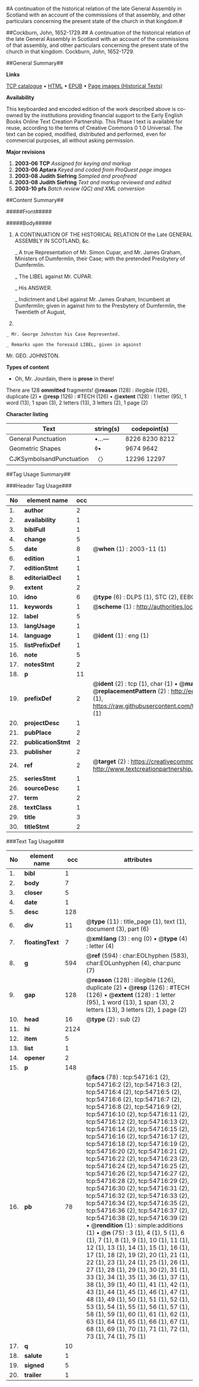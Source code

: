 #A continuation of the historical relation of the late General Assembly in Scotland with an account of the commissions of that assembly, and other particulars concerning the present state of the church in that kingdom.#

##Cockburn, John, 1652-1729.##
A continuation of the historical relation of the late General Assembly in Scotland with an account of the commissions of that assembly, and other particulars concerning the present state of the church in that kingdom.
Cockburn, John, 1652-1729.

##General Summary##

**Links**

[TCP catalogue](http://www.ota.ox.ac.uk/tcp/)  • 
[HTML](http://tei.it.ox.ac.uk/tcp/Texts-HTML/free/A33/A33543.html)  • 
[EPUB](http://tei.it.ox.ac.uk/tcp/Texts-EPUB/free/A33/A33543.epub) • 
[Page images (Historical Texts)](https://data.historicaltexts.jisc.ac.uk/view?pubId=eebo-12131178e&pageId=eebo-12131178e-54716-1)

**Availability**

This keyboarded and encoded edition of the
	       work described above is co-owned by the institutions
	       providing financial support to the Early English Books
	       Online Text Creation Partnership. This Phase I text is
	       available for reuse, according to the terms of Creative
	       Commons 0 1.0 Universal. The text can be copied,
	       modified, distributed and performed, even for
	       commercial purposes, all without asking permission.

**Major revisions**

1. __2003-06__ __TCP__ *Assigned for keying and markup*
1. __2003-06__ __Aptara__ *Keyed and coded from ProQuest page images*
1. __2003-08__ __Judith Siefring__ *Sampled and proofread*
1. __2003-08__ __Judith Siefring__ *Text and markup reviewed and edited*
1. __2003-10__ __pfs__ *Batch review (QC) and XML conversion*

##Content Summary##

#####Front#####

#####Body#####

1. A
CONTINUATION
OF THE
HISTORICAL RELATION
Of the Late
GENERAL ASSEMBLY
IN
SCOTLAND, &c.

    _ A true Representation of Mr. Simon Cupar, and Mr. James
Graham, Ministers of Dumfermlin, their Case; with
the pretended Presbytery of Dumfermlin.

    _ The LIBEL against Mr. CUPAR.

    _ His ANSWER.

    _ Indictment and Libel against Mr. James Graham, Incumbent
at Dumfermlin; given in against him to
the Presbytery of Dumfermlin, the Twentieth of August,
1690.

    _ Mr. George Johnston his Case Represented.

    _ Remarks upon the foresaid LIBEL, given in against
Mr. GEO. JOHNSTON.

**Types of content**

  * Oh, Mr. Jourdain, there is **prose** in there!

There are 128 **ommitted** fragments! 
 @__reason__ (128) : illegible (126), duplicate (2)  •  @__resp__ (126) : #TECH (126)  •  @__extent__ (128) : 1 letter (95), 1 word (13), 1 span (3), 2 letters (13), 3 letters (2), 1 page (2)

**Character listing**


|Text|string(s)|codepoint(s)|
|---|---|---|
|General Punctuation|•…—|8226 8230 8212|
|Geometric Shapes|◊▪|9674 9642|
|CJKSymbolsandPunctuation|〈〉|12296 12297|

##Tag Usage Summary##

###Header Tag Usage###

|No|element name|occ|attributes|
|---|---|---|---|
|1.|__author__|2||
|2.|__availability__|1||
|3.|__biblFull__|1||
|4.|__change__|5||
|5.|__date__|8| @__when__ (1) : 2003-11 (1)|
|6.|__edition__|1||
|7.|__editionStmt__|1||
|8.|__editorialDecl__|1||
|9.|__extent__|2||
|10.|__idno__|6| @__type__ (6) : DLPS (1), STC (2), EEBO-CITATION (1), OCLC (1), VID (1)|
|11.|__keywords__|1| @__scheme__ (1) : http://authorities.loc.gov/ (1)|
|12.|__label__|5||
|13.|__langUsage__|1||
|14.|__language__|1| @__ident__ (1) : eng (1)|
|15.|__listPrefixDef__|1||
|16.|__note__|5||
|17.|__notesStmt__|2||
|18.|__p__|11||
|19.|__prefixDef__|2| @__ident__ (2) : tcp (1), char (1)  •  @__matchPattern__ (2) : ([0-9\-]+):([0-9IVX]+) (1), (.+) (1)  •  @__replacementPattern__ (2) : http://eebo.chadwyck.com/downloadtiff?vid=$1&page=$2 (1), https://raw.githubusercontent.com/textcreationpartnership/Texts/master/tcpchars.xml#$1 (1)|
|20.|__projectDesc__|1||
|21.|__pubPlace__|2||
|22.|__publicationStmt__|2||
|23.|__publisher__|2||
|24.|__ref__|2| @__target__ (2) : https://creativecommons.org/publicdomain/zero/1.0/ (1), http://www.textcreationpartnership.org/docs/. (1)|
|25.|__seriesStmt__|1||
|26.|__sourceDesc__|1||
|27.|__term__|2||
|28.|__textClass__|1||
|29.|__title__|3||
|30.|__titleStmt__|2||


###Text Tag Usage###

|No|element name|occ|attributes|
|---|---|---|---|
|1.|__bibl__|1||
|2.|__body__|7||
|3.|__closer__|5||
|4.|__date__|1||
|5.|__desc__|128||
|6.|__div__|11| @__type__ (11) : title_page (1), text (1), document (3), part (6)|
|7.|__floatingText__|7| @__xml:lang__ (3) : eng (0)  •  @__type__ (4) : letter (4)|
|8.|__g__|594| @__ref__ (594) : char:EOLhyphen (583), char:EOLunhyphen (4), char:punc (7)|
|9.|__gap__|128| @__reason__ (128) : illegible (126), duplicate (2)  •  @__resp__ (126) : #TECH (126)  •  @__extent__ (128) : 1 letter (95), 1 word (13), 1 span (3), 2 letters (13), 3 letters (2), 1 page (2)|
|10.|__head__|16| @__type__ (2) : sub (2)|
|11.|__hi__|2124||
|12.|__item__|5||
|13.|__list__|1||
|14.|__opener__|2||
|15.|__p__|148||
|16.|__pb__|78| @__facs__ (78) : tcp:54716:1 (2), tcp:54716:2 (2), tcp:54716:3 (2), tcp:54716:4 (2), tcp:54716:5 (2), tcp:54716:6 (2), tcp:54716:7 (2), tcp:54716:8 (2), tcp:54716:9 (2), tcp:54716:10 (2), tcp:54716:11 (2), tcp:54716:12 (2), tcp:54716:13 (2), tcp:54716:14 (2), tcp:54716:15 (2), tcp:54716:16 (2), tcp:54716:17 (2), tcp:54716:18 (2), tcp:54716:19 (2), tcp:54716:20 (2), tcp:54716:21 (2), tcp:54716:22 (2), tcp:54716:23 (2), tcp:54716:24 (2), tcp:54716:25 (2), tcp:54716:26 (2), tcp:54716:27 (2), tcp:54716:28 (2), tcp:54716:29 (2), tcp:54716:30 (2), tcp:54716:31 (2), tcp:54716:32 (2), tcp:54716:33 (2), tcp:54716:34 (2), tcp:54716:35 (2), tcp:54716:36 (2), tcp:54716:37 (2), tcp:54716:38 (2), tcp:54716:39 (2)  •  @__rendition__ (1) : simple:additions (1)  •  @__n__ (75) : 3 (1), 4 (1), 5 (1), 6 (1), 7 (1), 8 (1), 9 (1), 10 (1), 11 (1), 12 (1), 13 (1), 14 (1), 15 (1), 16 (1), 17 (1), 18 (2), 19 (2), 20 (1), 21 (1), 22 (1), 23 (1), 24 (1), 25 (1), 26 (1), 27 (1), 28 (1), 29 (1), 30 (2), 31 (1), 33 (1), 34 (1), 35 (1), 36 (1), 37 (1), 38 (1), 39 (1), 40 (1), 41 (1), 42 (1), 43 (1), 44 (1), 45 (1), 46 (1), 47 (1), 48 (1), 49 (1), 50 (1), 51 (1), 52 (1), 53 (1), 54 (1), 55 (1), 56 (1), 57 (1), 58 (1), 59 (1), 60 (1), 61 (1), 62 (1), 63 (1), 64 (1), 65 (1), 66 (1), 67 (1), 68 (1), 69 (1), 70 (1), 71 (1), 72 (1), 73 (1), 74 (1), 75 (1)|
|17.|__q__|10||
|18.|__salute__|1||
|19.|__signed__|5||
|20.|__trailer__|1||
